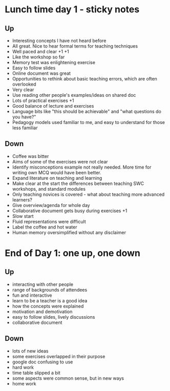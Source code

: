 # Lunch time day 1 - sticky notes
## Up
- Interesting concepts I have not heard before
- All great. Nice to hear formal terms for teaching techniques
- Well paced and clear +1 +1
- Like the workshop so far
- Memory test was enlightening exercise
- Easy to follow slides
- Online document was great
- Opportunities to rethink about basic teaching errors, which are often overlooked
- Very clear
- Use reading other people's examples/ideas on shared doc
- Lots of practical exercises +1
- Good balance of lecture and exercises
- Language bits like "this should be achievable" and "what questions do you have?"
- Pedagogy models used familiar to me, and easy to understand for those less familiar


## Down
- Coffee was bitter
- Aims of some of the exercises were not clear
- Identify misconceptions example not really needed. More time for writing own MCQ would have been better.
- Expand literature on teaching and learning
- Make clear at the start the differences between teaching SWC workshops, and standard modules
- Only teaching novices is covered - what about teaching more advanced learners?
- Give overview/agenda for whole day
- Collaborative document gets busy during exercises +1
- Slow start
- Fluid representations were difficult
- Label the coffee and hot water
- Human memory oversimplified without any disclaimer

# End of Day 1: one up, one down
## Up
+ interacting with other people
+ range of backgrounds of attendees
+ fun and interactive
+ learn to be a teacher is a good idea
+ how the concepts were explained
+ motivation and demotivation
+ easy to follow slides, lively discussions
+ collaborative document

## Down
- lots of new ideas
- some exercises overlapped in their purpose
- google doc confusing to use
- hard work
- time table slipped a bit
- some aspects were common sense, but in new ways
- home work
